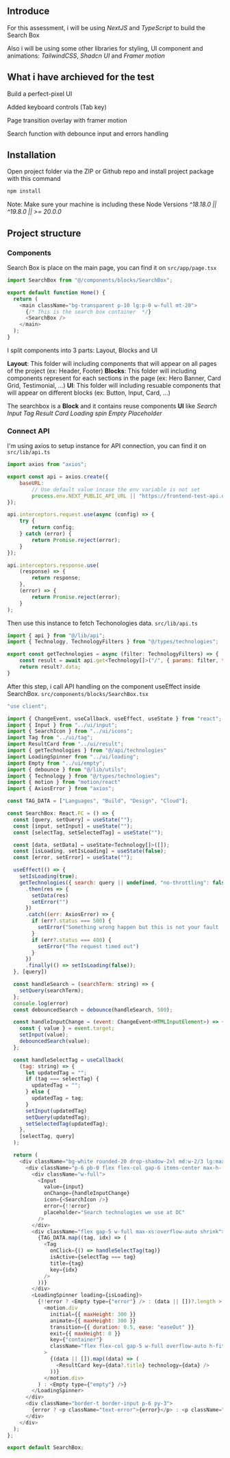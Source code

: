 ## Introduce 

For this assessment, i will be using *NextJS* and *TypeScript* to build the Search Box 

Also i will be using some other libraries for styling, UI component and animations: *TailwindCSS*, *Shadcn UI* and *Framer motion*

## What i have archieved for the test
Build a perfect-pixel UI

Added keyboard controls (Tab key)

Page transition overlay with framer motion

Search function with debounce input and errors handling


## Installation 

Open project folder via the ZIP or Github repo and install project package with this command

```bash
npm install
```
Note: Make sure your machine is including these Node Versions *^18.18.0 || ^19.8.0 || >= 20.0.0*

## Project structure

### Components

Search Box is place on the main page, you can find it on `src/app/page.tsx`

```javascript 
import SearchBox from "@/components/blocks/SearchBox";

export default function Home() {
  return (
    <main className="bg-transparent p-10 lg:p-0 w-full mt-20">
      {/* This is the search box container  */}
      <SearchBox />
    </main>
  );
}

```

I split components into 3 parts: Layout, Blocks and UI

**Layout**: This folder will including components that will appear on all pages of the project (ex: Header, Footer)
**Blocks**: This folder will including components represent for each sections in the page (ex: Hero Banner, Card Grid, Testimonial, ...)
**UI**: This folder will including resuable components that will appear on different blocks (ex: Button, Input, Card, ...)

The searchbox is a **Block** and it contains reuse components **UI** like *Search Input* *Tag* *Result Card* *Loading spin* *Empty Placeholder*

### Connect API
I'm using axios to setup instance for API connection, you can find it on `src/lib/api.ts`

```javascript
import axios from "axios";

export const api = axios.create({
    baseURL:
        // Use default value incase the env variable is not set
        process.env.NEXT_PUBLIC_API_URL || "https://frontend-test-api.digitalcreative.cn/",
});

api.interceptors.request.use(async (config) => {
    try {
        return config;
    } catch (error) {
        return Promise.reject(error);
    }
});

api.interceptors.response.use(
    (response) => {
        return response;
    },
    (error) => {
        return Promise.reject(error);
    }
);
```

Then use this instance to fetch Techonologies data.
`src/lib/api.ts`
```javascript
import { api } from "@/lib/api";
import { Technology, TechnologyFilters } from "@/types/technologies";

export const getTechnologies = async (filter: TechnologyFilters) => {
    const result = await api.get<Technology[]>("/", { params: filter, timeout: 5000 })
    return result?.data;
}
```

After this step, i call API handling on the component useEffect inside SearchBox.
`src/components/blocks/SearchBox.tsx`
```javascript
"use client";

import { ChangeEvent, useCallback, useEffect, useState } from "react";
import { Input } from "../ui/input";
import { SearchIcon } from "../ui/icons";
import Tag from "../ui/tag";
import ResultCard from "../ui/result";
import { getTechnologies } from "@/api/technologies"
import LoadingSpinner from "../ui/loading";
import Empty from "../ui/empty";
import { debounce } from "@/lib/utils";
import { Technology } from "@/types/technologies";
import { motion } from "motion/react"
import { AxiosError } from "axios";

const TAG_DATA = ["Languages", "Build", "Design", "Cloud"];

const SearchBox: React.FC = () => {
  const [query, setQuery] = useState("");
  const [input, setInput] = useState("");
  const [selectTag, setSelectedTag] = useState("");

  const [data, setData] = useState<Technology[]>([]);
  const [isLoading, setIsLoading] = useState(false);
  const [error, setError] = useState("");

  useEffect(() => {
    setIsLoading(true);
    getTechnologies({ search: query || undefined, "no-throttling": false })
      .then(res => {
        setData(res)
        setError("")
      })
      .catch((err: AxiosError) => {
        if (err?.status === 500) {
          setError("Something wrong happen but this is not your fault :)")
        }
        if (err?.status === 408) {
          setError("The request timed out")
        }
      })
      .finally(() => setIsLoading(false));
  }, [query])

  const handleSearch = (searchTerm: string) => {
    setQuery(searchTerm);
  };
  console.log(error)
  const debouncedSearch = debounce(handleSearch, 500);

  const handleInputChange = (event: ChangeEvent<HTMLInputElement>) => {
    const { value } = event.target;
    setInput(value);
    debouncedSearch(value);
  };

  const handleSelectTag = useCallback(
    (tag: string) => {
      let updatedTag = "";
      if (tag === selectTag) {
        updatedTag = "";
      } else {
        updatedTag = tag;
      }
      setInput(updatedTag)
      setQuery(updatedTag);
      setSelectedTag(updatedTag);
    },
    [selectTag, query]
  );

  return (
    <div className="bg-white rounded-20 drop-shadow-2xl md:w-2/3 lg:max-w-[600px] mx-auto w-full">
      <div className="p-6 pb-0 flex flex-col gap-6 items-center max-h-[600px]">
        <div className="w-full">
          <Input
            value={input}
            onChange={handleInputChange}
            icon={<SearchIcon />}
            error={!!error}
            placeholder="Search technologies we use at DC"
          />
        </div>
        <div className="flex gap-5 w-full max-xs:overflow-auto shrink">
          {TAG_DATA.map((tag, idx) => (
            <Tag
              onClick={() => handleSelectTag(tag)}
              isActive={selectTag === tag}
              title={tag}
              key={idx}
            />
          ))}
        </div>
        <LoadingSpinner loading={isLoading}>
          {!!error ? <Empty type={"error"} /> : (data || [])?.length > 0 ? (
            <motion.div
              initial={{ maxHeight: 300 }}
              animate={{ maxHeight: 300 }}
              transition={{ duration: 0.5, ease: "easeOut" }}
              exit={{ maxHeight: 0 }}
              key={"container"}
              className="flex flex-col gap-5 w-full overflow-auto h-fit"
            >
              {(data || []).map((data) => (
                <ResultCard key={data?.title} technology={data} />
              ))}
            </motion.div>
          ) : <Empty type={"empty"} />}
        </LoadingSpinner>
      </div>
      <div className="border-t border-input p-6 py-3">
        {error ? <p className="text-error">{error}</p> : <p className="text-grey font-medium mb-0">{isLoading ? "Searching..." : data?.length === 0 ? "No result" : `${data?.length} results`}</p>}
      </div>
    </div>
  );
};

export default SearchBox;
```


